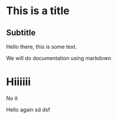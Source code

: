 # This is a title

## Subtitle


Hello there, this is some text.


We will do documentation using markdown

# Hiiiiii
No it

Hello again
sd
dsf
